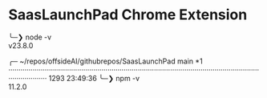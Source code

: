 # SaasLaunchPad Chrome Extension

╰─❯ node -v           
v23.8.0

╭─ ~/repos/offsideAI/githubrepos/SaasLaunchPad main *1 ··············································································································································· 1293 23:49:36
╰─❯ npm -v                                                            
11.2.0